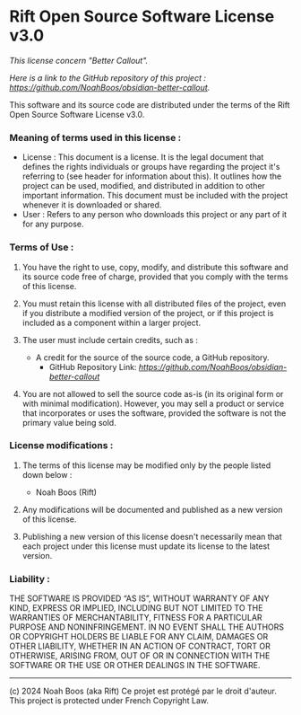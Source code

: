 # Rift Open Source Software License v3.0

*This license concern "Better Callout".*

*Here is a link to the GitHub repository of this project : https://github.com/NoahBoos/obsidian-better-callout.*

This software and its source code are distributed under the terms of the Rift Open Source Software License v3.0.

### Meaning of terms used in this license :
- License : This document is a license. It is the legal document that defines the rights individuals or groups have regarding the project it's referring to (see header for information about this). It outlines how the project can be used, modified, and distributed in addition to other important information. This document must be included with the project whenever it is downloaded or shared.
- User : Refers to any person who downloads this project or any part of it for any purpose.

### Terms of Use :

1. You have the right to use, copy, modify, and distribute this software and its source code free of charge, provided that you comply with the terms of this license.

2. You must retain this license with all distributed files of the project, even if you distribute a modified version of the project, or if this project is included as a component within a larger project.

3. The user must include certain credits, such as :
    - A credit for the source of the source code, a GitHub repository.
        - GitHub Repository Link: *https://github.com/NoahBoos/obsidian-better-callout*

4. You are not allowed to sell the source code as-is (in its original form or with minimal modification). However, you may sell a product or service that incorporates or uses the software, provided the software is not the primary value being sold.

### License modifications :
1. The terms of this license may be modified only by the people listed down below :
    - Noah Boos (Rift)

2. Any modifications will be documented and published as a new version of this license.

3. Publishing a new version of this license doesn't necessarily mean that each project under this license must update its license to the latest version.

### Liability :

THE SOFTWARE IS PROVIDED “AS IS”, WITHOUT WARRANTY OF ANY KIND, EXPRESS OR IMPLIED, INCLUDING BUT NOT LIMITED TO THE WARRANTIES OF MERCHANTABILITY, FITNESS FOR A PARTICULAR PURPOSE AND NONINFRINGEMENT. IN NO EVENT SHALL THE AUTHORS OR COPYRIGHT HOLDERS BE LIABLE FOR ANY CLAIM, DAMAGES OR OTHER LIABILITY, WHETHER IN AN ACTION OF CONTRACT, TORT OR OTHERWISE, ARISING FROM, OUT OF OR IN CONNECTION WITH THE SOFTWARE OR THE USE OR OTHER DEALINGS IN THE SOFTWARE.
___
(c) 2024 Noah Boos (aka Rift)
Ce projet est protégé par le droit d'auteur. This project is protected under French Copyright Law.